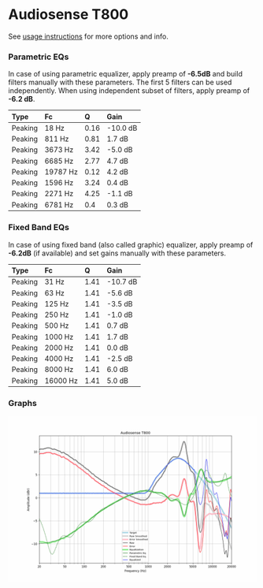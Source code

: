 # Audiosense T800
See [usage instructions](https://github.com/jaakkopasanen/AutoEq#usage) for more options and info.

### Parametric EQs
In case of using parametric equalizer, apply preamp of **-6.5dB** and build filters manually
with these parameters. The first 5 filters can be used independently.
When using independent subset of filters, apply preamp of **-6.2 dB**.

| Type    | Fc       |    Q | Gain     |
|:--------|:---------|:-----|:---------|
| Peaking | 18 Hz    | 0.16 | -10.0 dB |
| Peaking | 811 Hz   | 0.81 | 1.7 dB   |
| Peaking | 3673 Hz  | 3.42 | -5.0 dB  |
| Peaking | 6685 Hz  | 2.77 | 4.7 dB   |
| Peaking | 19787 Hz | 0.12 | 4.2 dB   |
| Peaking | 1596 Hz  | 3.24 | 0.4 dB   |
| Peaking | 2271 Hz  | 4.25 | -1.1 dB  |
| Peaking | 6781 Hz  | 0.4  | 0.3 dB   |

### Fixed Band EQs
In case of using fixed band (also called graphic) equalizer, apply preamp of **-6.2dB**
(if available) and set gains manually with these parameters.

| Type    | Fc       |    Q | Gain     |
|:--------|:---------|:-----|:---------|
| Peaking | 31 Hz    | 1.41 | -10.7 dB |
| Peaking | 63 Hz    | 1.41 | -5.6 dB  |
| Peaking | 125 Hz   | 1.41 | -3.5 dB  |
| Peaking | 250 Hz   | 1.41 | -1.0 dB  |
| Peaking | 500 Hz   | 1.41 | 0.7 dB   |
| Peaking | 1000 Hz  | 1.41 | 1.7 dB   |
| Peaking | 2000 Hz  | 1.41 | 0.0 dB   |
| Peaking | 4000 Hz  | 1.41 | -2.5 dB  |
| Peaking | 8000 Hz  | 1.41 | 6.0 dB   |
| Peaking | 16000 Hz | 1.41 | 5.0 dB   |

### Graphs
![](./Audiosense%20T800.png)